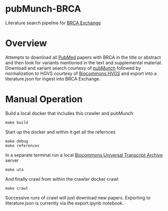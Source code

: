 # pubMunch-BRCA

Literature search pipeline for [BRCA Exchange](https://brcaexchange.org/)

# Overview

Attempts to download all [PubMed](https://en.wikipedia.org/wiki/PubMed) papers with BRCA in the title or abstract and then look for variants mentioned in the text and supplemental material. Download and variant search courtesy of [pubMunch](https://github.com/maximilianh/pubMunch) followed by normalization to HGVS courtesy of [Biocommons HVGS](https://github.com/biocommons/hgvs) and export into a literature.json for ingest into BRCA Exchange.

# Manual Operation

Build a local docker that includes this crawler and pubMunch
```
make build
```

Start up the docker and within it get all the refernces
```
make debug
make references
```

In a separate terminal run a local [Biocommons Universal Transcript Archive](https://github.com/biocommons/uta) server
```
make uta
```

And finally crawl from within the crawler docker crawl
```
make crawl
```

Successive runs of crawl will just download new papers. Exporting to literature.json is currently via the export.ipynb notebook.
